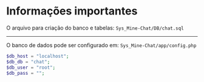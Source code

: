 # Informações importantes

O arquivo para criação do banco e tabelas: `Sys_Mine-Chat/DB/chat.sql`

<hr> 

O banco de dados pode ser configurado em: `Sys_Mine-Chat/app/config.php`

```php
$db_host = "localhost";
$db_db = "chat";
$db_user = "root";
$db_pass = "";
```

